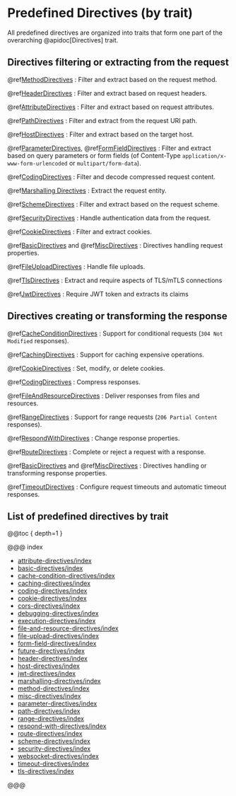 # Predefined Directives (by trait)

All predefined directives are organized into traits that form one part of the overarching @apidoc[Directives] trait.

<a id="request-directives"></a>
## Directives filtering or extracting from the request

@ref[MethodDirectives](method-directives/index.md)
:   Filter and extract based on the request method.

@ref[HeaderDirectives](header-directives/index.md)
:   Filter and extract based on request headers.

@ref[AttributeDirectives](attribute-directives/index.md)
:   Filter and extract based on request attributes.

@ref[PathDirectives](path-directives/index.md)
:   Filter and extract from the request URI path.

@ref[HostDirectives](host-directives/index.md)
:   Filter and extract based on the target host.

@ref[ParameterDirectives](parameter-directives/index.md), @ref[FormFieldDirectives](form-field-directives/index.md)
:   Filter and extract based on query parameters or form fields (of Content-Type `application/x-www-form-urlencoded` or `multipart/form-data`).

@ref[CodingDirectives](coding-directives/index.md)
:   Filter and decode compressed request content.

@ref[Marshalling Directives](marshalling-directives/index.md)
:   Extract the request entity.

@ref[SchemeDirectives](scheme-directives/index.md)
:   Filter and extract based on the request scheme.

@ref[SecurityDirectives](security-directives/index.md)
:   Handle authentication data from the request.

@ref[CookieDirectives](cookie-directives/index.md)
:   Filter and extract cookies.

@ref[BasicDirectives](basic-directives/index.md) and @ref[MiscDirectives](misc-directives/index.md)
:   Directives handling request properties.

@ref[FileUploadDirectives](file-upload-directives/index.md)
:   Handle file uploads.

@ref[TlsDirectives](tls-directives/index.md)
:   Extract and require aspects of TLS/mTLS connections

@ref[JwtDirectives](jwt-directives/index.md)
:   Require JWT token and extracts its claims

<a id="response-directives"></a>
## Directives creating or transforming the response

@ref[CacheConditionDirectives](cache-condition-directives/index.md)
:   Support for conditional requests (`304 Not Modified` responses).

@ref[CachingDirectives](caching-directives/index.md)
:   Support for caching expensive operations.

@ref[CookieDirectives](cookie-directives/index.md)
:   Set, modify, or delete cookies.

@ref[CodingDirectives](coding-directives/index.md)
:   Compress responses.

@ref[FileAndResourceDirectives](file-and-resource-directives/index.md)
:   Deliver responses from files and resources.

@ref[RangeDirectives](range-directives/index.md)
:   Support for range requests (`206 Partial Content` responses).

@ref[RespondWithDirectives](respond-with-directives/index.md)
:   Change response properties.

@ref[RouteDirectives](route-directives/index.md)
:   Complete or reject a request with a response.

@ref[BasicDirectives](basic-directives/index.md) and @ref[MiscDirectives](misc-directives/index.md)
:   Directives handling or transforming response properties.

@ref[TimeoutDirectives](timeout-directives/index.md)
:   Configure request timeouts and automatic timeout responses.

## List of predefined directives by trait

@@toc { depth=1 }

@@@ index

* [attribute-directives/index](attribute-directives/index.md)
* [basic-directives/index](basic-directives/index.md)
* [cache-condition-directives/index](cache-condition-directives/index.md)
* [caching-directives/index](caching-directives/index.md)
* [coding-directives/index](coding-directives/index.md)
* [cookie-directives/index](cookie-directives/index.md)
* [cors-directives/index](cors-directives/index.md)
* [debugging-directives/index](debugging-directives/index.md)
* [execution-directives/index](execution-directives/index.md)
* [file-and-resource-directives/index](file-and-resource-directives/index.md)
* [file-upload-directives/index](file-upload-directives/index.md)
* [form-field-directives/index](form-field-directives/index.md)
* [future-directives/index](future-directives/index.md)
* [header-directives/index](header-directives/index.md)
* [host-directives/index](host-directives/index.md)
* [jwt-directives/index](jwt-directives/index.md)
* [marshalling-directives/index](marshalling-directives/index.md)
* [method-directives/index](method-directives/index.md)
* [misc-directives/index](misc-directives/index.md)
* [parameter-directives/index](parameter-directives/index.md)
* [path-directives/index](path-directives/index.md)
* [range-directives/index](range-directives/index.md)
* [respond-with-directives/index](respond-with-directives/index.md)
* [route-directives/index](route-directives/index.md)
* [scheme-directives/index](scheme-directives/index.md)
* [security-directives/index](security-directives/index.md)
* [websocket-directives/index](websocket-directives/index.md)
* [timeout-directives/index](timeout-directives/index.md)
* [tls-directives/index](tls-directives/index.md)

@@@
